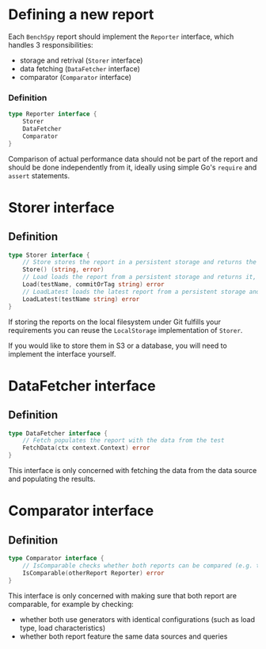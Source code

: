 # Defining a new report

Each `BenchSpy` report should implement the `Reporter` interface, which handles 3 responsibilities:
* storage and retrival (`Storer` interface)
* data fetching (`DataFetcher` interface)
* comparator (`Comparator` interface)

### Definition
```go
type Reporter interface {
	Storer
	DataFetcher
	Comparator
}

```

Comparison of actual performance data should not be part of the report and should be done independently from it,
ideally using simple Go's `require` and `assert` statements.

# Storer interface
## Definition
```go
type Storer interface {
	// Store stores the report in a persistent storage and returns the path to it, or an error
	Store() (string, error)
	// Load loads the report from a persistent storage and returns it, or an error
	Load(testName, commitOrTag string) error
	// LoadLatest loads the latest report from a persistent storage and returns it, or an error
	LoadLatest(testName string) error
}
```

If storing the reports on the local filesystem under Git fulfills your requirements you can reuse the `LocalStorage`
implementation of `Storer`.

If you would like to store them in S3 or a database, you will need to implement the interface yourself.

# DataFetcher interface
## Definition
```go
type DataFetcher interface {
	// Fetch populates the report with the data from the test
	FetchData(ctx context.Context) error
}
```
This interface is only concerned with fetching the data from the data source and populating the results.

# Comparator interface
## Definition
```go
type Comparator interface {
	// IsComparable checks whether both reports can be compared (e.g. test config is the same, app's resources are the same, queries or metrics used are the same, etc.), and an error if any difference is found
	IsComparable(otherReport Reporter) error
}

```

This interface is only concerned with making sure that both report are comparable, for example by checking:
* whether both use generators with identical configurations (such as load type, load characteristics)
* whether both report feature the same data sources and queries